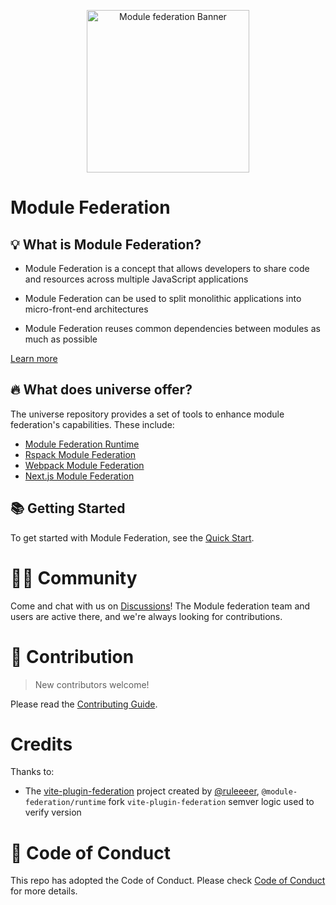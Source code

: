 <p align="center">
  <img alt="Module federation Banner"  width="260" src="https://github.com/module-federation/universe/assets/27547179/11234712-40fc-4696-a7fd-16e0c631005a">
</p>

# Module Federation

## 💡 What is Module Federation?

- Module Federation is a concept that allows developers to share code and resources across multiple JavaScript applications

- Module Federation can be used to split monolithic applications into micro-front-end architectures

- Module Federation reuses common dependencies between modules as much as possible

[Learn more](https://module-federation.io/docs/en/mf-docs/0.2/getting-started/)

## 🔥 What does universe offer?

The universe repository provides a set of tools to enhance module federation's capabilities. These include:

- [Module Federation Runtime](https://module-federation.io/guide/basic/runtime.html)
- [Rspack Module Federation](https://module-federation.io/guide/basic/rspack.html)
- [Webpack Module Federation](https://module-federation.io/guide/basic/webpack.html)
- [Next.js Module Federation](https://module-federation.io/guide/framework/nextjs.html)

## 📚 Getting Started

To get started with Module Federation, see the [Quick Start](https://module-federation.io/guide/start/quick-start.html).

# 🧑‍💻 Community

Come and chat with us on [Discussions](https://github.com/module-federation/universe/discussions)! The Module federation team and users are active there, and we're always looking for contributions.

# 🤝 Contribution

> New contributors welcome!

Please read the [Contributing Guide](https://github.com/module-federation/universe/blob/main/CONTRIBUTING.md).

# Credits

Thanks to:

- The [vite-plugin-federation](https://github.com/originjs/vite-plugin-federation) project created by [@ruleeeer](https://github.com/ruleeeer), `@module-federation/runtime` fork `vite-plugin-federation` semver logic used to verify version

# 🙌 Code of Conduct

This repo has adopted the Code of Conduct. Please check [Code of Conduct](./CODE_OF_CONDUCT.md) for more details.
